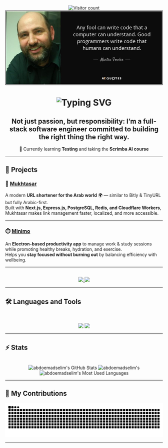 <div align="center">
  <img src="https://komarev.com/ghpvc/?username=abdoemadselim&label=Profile%20views&color=0e75b6&style=flat" alt="Visitor count" />
</div>

<div align="center">
<img src="https://github.com/abdoemadselim/abdoemadselim/blob/main/banner.jpeg" alt="Banner of a great saying of a great engineer" align="center">
</div>

<h1 align="center">
  <img src="https://readme-typing-svg.herokuapp.com?font=Expletus+Sans&weight=500&size=50&duration=4000&pause=1000&color=3B59F7&background=FFFFFF00&center=true&vCenter=true&width=677&lines=Hi+there;I'm+Abdelrahman+Emad;Full-stack+software+engineer" alt="Typing SVG" />
</h1>
<h2 align="center">Not just passion, but responsibility: I’m a full-stack software engineer committed to building the right thing the right way.</h2>
<p align="center">🌱 Currently learning <strong>Testing</strong> and taking the <strong>Scrimba AI course</strong></p>

---
## 🚀 Projects  

### 🔗 [Mukhtasar](https://www.mukhtasar.pro/)  
A modern **URL shortener for the Arab world** 🌍 — similar to Bitly & TinyURL but fully Arabic-first.  
Built with **Next.js, Express.js, PostgreSQL, Redis, and Cloudflare Workers**, Mukhtasar makes link management faster, localized, and more accessible.  

---

### ⏱️ [Minimo](https://www.minimoapp.pro/)  
An **Electron-based productivity app** to manage work & study sessions while promoting healthy breaks, hydration, and exercise.  
Helps you **stay focused without burning out** by balancing efficiency with wellbeing.  

---

<br>

<div align="center">
  <a href="abdoemadselim11@gmail.com">
    <img src="https://img.shields.io/badge/Gmail-333333?style=for-the-badge&logo=gmail&logoColor=red" />
  </a>
  <a href="https://www.linkedin.com/in/abdulrahman-emad-selim/" target="_blank">
    <img src="https://img.shields.io/badge/LinkedIn-0077B5?style=for-the-badge&logo=linkedin&logoColor=white" target="_blank" />
  </a>
</div>

<hr>

## 🛠️ Languages and Tools

<br>

<p align="center">
  <img src="https://skillicons.dev/icons?i=ts,nodejs,react,nextjs,mysql,postgres,jest,mongodb,linux,postman" />
  <img src="https://skillicons.dev/icons?i=html,css,tailwind,js,figma,express,git,redis" />
</p>

<hr>

## ⚡️ Stats

<br>

<div align=center>
  <img width=390 src="https://github-readme-stats.vercel.app/api?username=abdoemadselim&theme=transparent&count_private=true&show_icons=true&rank_icon=github&locale=en" alt="abdoemadselim's GitHub Stats" />
  <img width=390 src="https://github-readme-streak-stats.herokuapp.com/?user=abdoemadselim&theme=transparent&count_private=true&border_radius=10&locale=en" alt="abdoemadselim's" />
  <img width=325 src="https://github-readme-stats.vercel.app/api/top-langs?username=abdoemadselim&theme=transparent&layout=donut&hide=css&langs_count=8&border_radius=10&show_icons=true&locale=en" alt="abdoemadselim's Most Used Languages" />
</div>

<hr>




## 🐍 My Contributions

<div align="center">
  <picture>
    <source media="(prefers-color-scheme: dark)" srcset="https://raw.githubusercontent.com/abdoemadselim/abdoemadselim/output/github-contribution-grid-snake-dark.svg" />
    <source media="(prefers-color-scheme: light)" srcset="https://raw.githubusercontent.com/abdoemadselim/abdoemadselim/output/github-contribution-grid-snake.svg" />
    <img alt="github-snake" src="https://raw.githubusercontent.com/abdoemadselim/abdoemadselim/output/github-contribution-grid-snake.svg" />
  </picture>
</div>

<hr>
